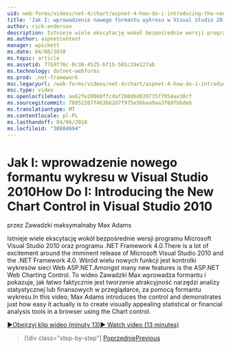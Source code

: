 ```yaml
---
uid: web-forms/videos/net-4/chart/aspnet-4-how-do-i-introducing-the-new-chart-control-in-visual-studio-2010
title: 'Jak I: wprowadzenie nowego formantu wykresu w Visual Studio 2010 | Dokumentacja firmy Microsoft'
author: rick-anderson
description: Istnieje wiele ekscytację wokół bezpośrednie wersji programu Microsoft Visual Studio 2010 oraz programu .NET Framework 4.0. Wśród wielu nowych funkcji jest ASP.NET...
ms.author: aspnetcontent
manager: wpickett
ms.date: 04/08/2010
ms.topic: article
ms.assetid: 77b9f76c-0c38-4525-bf1b-581c19e127ab
ms.technology: dotnet-webforms
ms.prod: .net-framework
msc.legacyurl: /web-forms/videos/net-4/chart/aspnet-4-how-do-i-introducing-the-new-chart-control-in-visual-studio-2010
msc.type: video
ms.openlocfilehash: aa62fe20088ffcdaf280d6d020735ff054ae38cf
ms.sourcegitcommit: f8852267f463b62d7f975e56bea9aa3f68fbbdeb
ms.translationtype: MT
ms.contentlocale: pl-PL
ms.lasthandoff: 04/06/2018
ms.locfileid: "30884694"
---
```

<a name="how-do-i-introducing-the-new-chart-control-in-visual-studio-2010"></a><span data-ttu-id="32b8f-104">Jak I: wprowadzenie nowego formantu wykresu w Visual Studio 2010</span><span class="sxs-lookup"><span data-stu-id="32b8f-104">How Do I: Introducing the New Chart Control in Visual Studio 2010</span></span>
====================
<span data-ttu-id="32b8f-105">przez Zawadzki maksymalna</span><span class="sxs-lookup"><span data-stu-id="32b8f-105">by Max Adams</span></span>

<span data-ttu-id="32b8f-106">Istnieje wiele ekscytację wokół bezpośrednie wersji programu Microsoft Visual Studio 2010 oraz programu .NET Framework 4.0.</span><span class="sxs-lookup"><span data-stu-id="32b8f-106">There is a lot of excitement around the imminent release of Microsoft Visual Studio 2010 and the .NET Framework 4.0.</span></span> <span data-ttu-id="32b8f-107">Wśród wielu nowych funkcji jest kontrolki wykresów sieci Web ASP.NET.</span><span class="sxs-lookup"><span data-stu-id="32b8f-107">Amongst many new features is the ASP.NET Web Charting Control.</span></span> <span data-ttu-id="32b8f-108">To wideo Zawadzki Max wprowadza formantu i pokazuje, jak łatwo faktycznie jest tworzenie atrakcyjność narzędzi analizy statystycznej lub finansowych w przeglądarce, za pomocą formantu wykresu.</span><span class="sxs-lookup"><span data-stu-id="32b8f-108">In this video, Max Adams introduces the control and demonstrates just how easy it actually is to create visually appealing statistical or financial analysis tools in a browser using the Chart control.</span></span>

[<span data-ttu-id="32b8f-109">&#9654;Obejrzyj klip wideo (minuty 13)</span><span class="sxs-lookup"><span data-stu-id="32b8f-109">&#9654; Watch video (13 minutes)</span></span>](https://channel9.msdn.com/Blogs/ASP-NET-Site-Videos/aspnet-4-how-do-i-introducing-the-new-chart-control-in-visual-studio-2010)

> [!div class="step-by-step"]
> [<span data-ttu-id="32b8f-110">Poprzednie</span><span class="sxs-lookup"><span data-stu-id="32b8f-110">Previous</span></span>](aspnet-4-quick-hit-chart-control.md)
